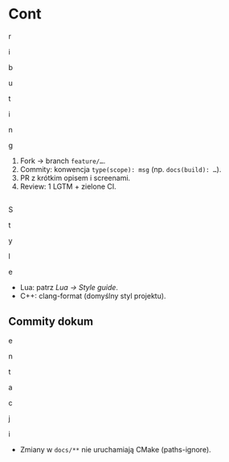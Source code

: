 # Cont

r

i

b

u

t

i

n

g

1. Fork → branch `feature/…`.
2. Commity: konwencja `type(scope): msg` (np. `docs(build): …`).
3. PR z krótkim opisem i screenami.
4. Review: 1 LGTM + zielone CI.

##

S

t

y

l

e

- Lua: patrz _Lua → Style guide_.
- C++: clang-format (domyślny styl projektu).

## Commity dokum

e

n

t

a

c

j

i

- Zmiany w `docs/**` nie uruchamiają CMake (paths-ignore).
